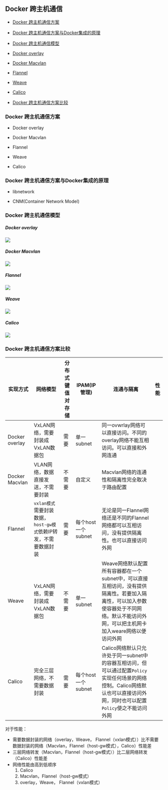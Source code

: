 ## Docker 跨主机通信

- [Docker 跨主机通信方案](#docker-跨主机通信方案)

- [Docker 跨主机通信方案与Docker集成的原理](#docker-跨主机通信方案与docker集成的原理)

- [Docker 跨主机通信模型](#docker-跨主机通信模型)

- [Docker overlay](#docker-overlay)

- [Docker Macvlan](#docker-macvlan)

- [Flannel](#flannel)

- [Weave](#weave)

- [Calico](#calico)

- [Docker 跨主机通信方案比较](#docker-跨主机通信方案比较)


### Docker 跨主机通信方案

* Docker overlay

* Docker Macvlan

* Flannel

* Weave

* Calico

### Docker 跨主机通信方案与Docker集成的原理

* libnetwork

* CNM(Container Network Model)

### Docker 跨主机通信模型

##### Docker overlay

![](./overlay.svg)

##### Docker Macvlan

![](./macvlan.svg)

##### Flannel

![](./flannel.svg)

##### Weave

![](./weave.svg)

##### Calico

![](./calico.svg)


### Docker 跨主机通信方案比较

| 实现方式 | 网络模型 | 分布式键值对存储 | IPAM(IP管理) | 连通与隔离 | 性能 |
|---------|--------|--------|--------|--------|--------|
| Docker overlay | VxLAN网络，需要封装成VxLAN数据包 | 需要 | 单一subnet | 同一ovwrlay网络可以直接访问。不同的overlay网络不能互相访问。可以直接和外网连通||
| Docker Macvlan | VLAN网络，数据直接发送，不需要封装 |不需要 | 自定义 | Macvlan网络的连通性和隔离性完全取决于路由配置 ||
| Flannel | `vxlan模式`需要封装数据，`host-gw模式`依赖IP转发，不需要数据封装 | 需要 | 每个host 一个subnet| 无论是同一Flannel网络还是不同的Flannel网络都可以互相访问，没有提供隔离性。也可以直接访问外网||
| Weave | VxLAN网络，需要封装成VxLAN数据包 | 不需要 | 单一subnet | Weave网络默认配置所有容器都在一个subnet中，可以直接互相访问，没有提供隔离性。若要加入隔离性，可以加入参数使容器处于不同网络。默认不能访问外网，可以把主机网卡加入weare网络以便访问外网 ||
| Calico | 完全三层网络，不需要数据封装 | 需要 | 每个host 一个subnet | Calico网络默认只允许处于同一subnet中的容器互相访问，但可以通过配置`Policy`实现任何场景的网络控制。Calico网络默认也可以直接访问外网，同时也可以配置`Policy`使之不能访问外网||

对于性能：
* 需要数据封装的网络（overlay，Weave， Flannel（vxlan模式））比不需要数据封装的网络（Macvlan，Flannel（host-gw模式），Calico）性能差
* 三层网络转发（Macvlan，Flannel（host-gw模式））比二层网络转发（Calico）性能差
* 网络性能由高到低顺序
    1. Calico
    2. Macvlan，Flannel（host-gw模式）
    3. overlay，Weave， Flannel（vxlan模式）






